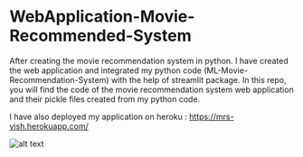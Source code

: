 # WebApplication-Movie-Recommended-System

After creating the movie recommendation system in python. I have created the web application and integrated my python code (ML-Movie-Recommendation-System) with the help of streamlit package. 
In this repo, you will find the code of the movie recommendation system web application and their pickle files created from my python code. 

I have also deployed my application on heroku : https://mrs-vish.herokuapp.com/



![alt text](https://github.com/VishalVidhani96/WebApplication-Movie-Recommended-System/blob/main/Capture.PNG)
